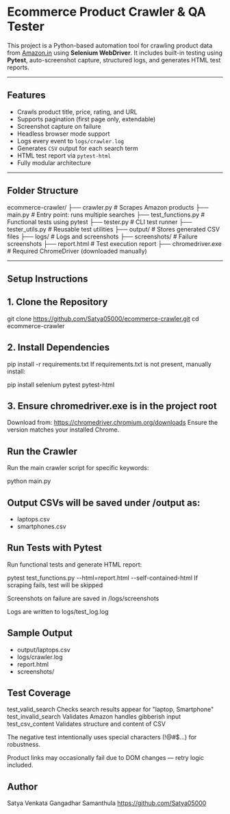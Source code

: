 # Ecommerce Product Crawler & QA Tester

This project is a Python-based automation tool for crawling product data from [Amazon.in](https://www.amazon.in) using **Selenium WebDriver**. It includes built-in testing using **Pytest**, auto-screenshot capture, structured logs, and generates HTML test reports.

---

## Features

- Crawls product title, price, rating, and URL
- Supports pagination (first page only, extendable)
- Screenshot capture on failure
- Headless browser mode support
- Logs every event to `logs/crawler.log`
- Generates `CSV` output for each search term
- HTML test report via `pytest-html`
- Fully modular architecture

---

## Folder Structure

ecommerce-crawler/
├── crawler.py # Scrapes Amazon products
├── main.py # Entry point: runs multiple searches
├── test_functions.py # Functional tests using pytest
├── tester.py # CLI test runner
├── tester_utils.py # Reusable test utilities
├── output/ # Stores generated CSV files
├── logs/ # Logs and screenshots
├── screenshots/ # Failure screenshots
├── report.html # Test execution report
├── chromedriver.exe # Required ChromeDriver (downloaded manually)

---

## Setup Instructions

## 1. Clone the Repository


git clone https://github.com/Satya05000/ecommerce-crawler.git
cd ecommerce-crawler

## 2. Install Dependencies

pip install -r requirements.txt
If requirements.txt is not present, manually install:

pip install selenium pytest pytest-html

## 3. Ensure chromedriver.exe is in the project root

Download from: https://chromedriver.chromium.org/downloads
Ensure the version matches your installed Chrome.

## Run the Crawler

Run the main crawler script for specific keywords:

python main.py

## Output CSVs will be saved under /output as:

- laptops.csv
- smartphones.csv

## Run Tests with Pytest

Run functional tests and generate HTML report:

pytest test_functions.py --html=report.html --self-contained-html
If scraping fails, test will be skipped

Screenshots on failure are saved in /logs/screenshots

Logs are written to logs/test_log.log

## Sample Output

- output/laptops.csv
- logs/crawler.log
- report.html
- screenshots/

## Test Coverage

test_valid_search	Checks search results appear for "laptop, Smartphone"
test_invalid_search	Validates Amazon handles gibberish input
test_csv_content	Validates structure and content of CSV

The negative test intentionally uses special characters (!@#$...) for robustness.

Product links may occasionally fail due to DOM changes — retry logic included.

## Author

Satya Venkata Gangadhar Samanthula
https://github.com/Satya05000
